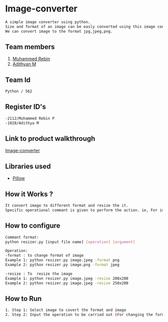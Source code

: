 # Image-converter
```sh
A simple image converter using python.
Size and format of an image can be easly converted using this image converter. 
We can convert image to the format jpg,jpeg,png.
```

## Team members
1. [Muhammed Rebin](https://github.com/rebin03)
2. [Adithyan M](https://github.com/adithyanmkurup)

## Team Id
```sh
Python / 562
```

## Register ID's
```sh
-2112/Muhammed Rebin P
-1028/Adithya M
```


## Link to product walkthrough
[Image-converter](https://www.loom.com/share/063951b9294844589346e40ee2f63763)


## Libraries used

- [Pillow](https://python-pillow.org/)


## How it Works ?
```sh
It convert image to different format and resize the it.
Specific operational commant is given to perform the action. ie, For image formating and size conversion
``` 


## How to configure
```sh
Commant format:
python resizer.py [input file name] [operation] [argument]

Operation: 
-format : to change format of image
Example 1: python resizer.py image.jpeg -format png 
Example 2: python resizer.py image.png -format jpeg 

-resize : To  resize the image
Example 1: python resizer.py image.jpeg -resize 200x200 
Example 2: python resizer.py image.jpeg -resize 250x200 
```

## How to Run
```sh
1. Step 1: Select image to covert the format and image
2. Step 2: Input the operation to be carried out (For changing the format use -format operation and For resize image use -resize operation)
```

